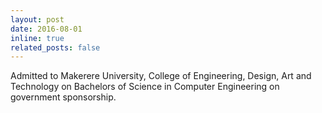 ```yaml
---
layout: post
date: 2016-08-01
inline: true
related_posts: false
---
```


Admitted to Makerere University, College of Engineering, Design, Art and Technology on Bachelors of Science in Computer Engineering on government sponsorship.
